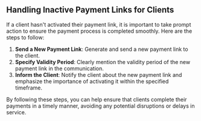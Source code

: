 ## Handling Inactive Payment Links for Clients

If a client hasn't activated their payment link, it is important to take prompt action to ensure the payment process is completed smoothly. Here are the steps to follow:

1. **Send a New Payment Link**: Generate and send a new payment link to the client.
2. **Specify Validity Period**: Clearly mention the validity period of the new payment link in the communication.
3. **Inform the Client**: Notify the client about the new payment link and emphasize the importance of activating it within the specified timeframe.

By following these steps, you can help ensure that clients complete their payments in a timely manner, avoiding any potential disruptions or delays in service.